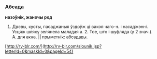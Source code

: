 ### Абсада
**назоўнік, жаночы род**

1. Дрэвы, кусты, пасаджаныя ўздоўж ці вакол чаго-н. і насаджэнні. Усцяж шляху зелянела маладая а. 2. Тое, што і шуфляда (у 2 знач.). А. для акна. || прыметнік: абсадавы.

<a rel="author">[http://rv-blr.com/](http://rv-blr.com/slounik.jsp?letterId=0&maskId=0&pageId=54)</a>

